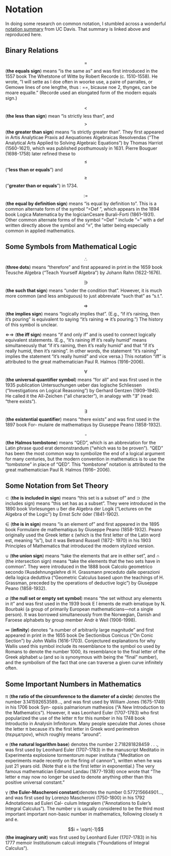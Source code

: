 # Notation
In doing some research on common notation, I stumbled across a wonderful [notation summary](https://www.math.ucdavis.edu/~anne/WQ2007/mat67-Common_Math_Symbols.pdf) from UC Davis.  That summary is linked above and reproduced here.

## Binary Relations
$$=$$ (**the equals sign**) means “is the same as” and was first introduced in the 1557 book The Whetstone of Witte by Robert Recorde (c. 1510-1558). He wrote, ”I will sette as I doe often in woorke use, a paire of parralles, or Gemowe lines of one lengthe, thus : ==, bicause noe 2, thynges, can be moare equalle.” (Recorde used an elongated form of the modern equals sign.)
$$\lt$$ (**the less than sign**) mean “is strictly less than”, and $$\gt$$ (**the greater than sign**) means “is strictly greater than”. They first appeared in Artis Analyticae Praxis ad Aequationes Algebraicas Resolvendas (“The Analytical Arts Applied to Solving Algebraic Equations”) by Thomas Harriot (1560-1621), which was published posthumously in 1631.Pierre Bouguer (1698-1758) later refined these to $$\leq$$ (“**less than or equals**”) and $$\geq$$ (“**greater than or equals**”) in 1734.
$$:=$$ (**the equal by definition sign**) means “is equal by definition to”. This is a common alternate form of the symbol “=Def ”, which appears in the 1894 book Logica Matematica by the logicianCesare Burali-Forti (1861–1931). Other common alternate forms of the symbol “=Def ” include “=” with a def written directly above the symbol and “≡”, the latter being especially common in applied mathematics.


## Some Symbols from Mathematical Logic

$$\therefore$$ (**three dots**) means “therefore” and first appeared in print in the 1659 book Teusche Algebra (“Teach Yourself Algebra”) by Johann Rahn (1622-1676).
$$\ni$$ (**the such that sign**) means “under the condition that”. However, it is much more common (and less ambiguous) to just abbreviate “such that” as “s.t.”.
$$\Longrightarrow$$ (**the implies sign**) means “logically implies that”. (E.g., “if it’s raining, then it’s pouring” is equivalent to saying “it’s raining ⇒ it’s pouring.”)The history of this symbol is unclear.
⇐⇒ (**the iff sign**) means “if and only if” and is used to connect logically equivalent statements. (E.g., “it’s raining iff it’s really humid” means simultaneously that “if it’s raining, then it’s really humid” and that “if it’s really humid, then it’s raining”. In other words, the statement “it’s raining” implies the statement “it’s really humid” and vice versa.)This notation “iff” is attributed to the great mathematician Paul R. Halmos (1916–2006).

$$\forall$$ (**the universal quantifier symbol**) means “for all” and was first used in the 1935 publication Untersuchungen ueber das logische Schliessen (“Investigations on Logical Reasoning”) by Gerhard Gentzen (1909-1945). He called it the All-Zeichen (“all character”), in analogy with “∃” (read: “there exists”).
$$\exists$$ (**the existential quantifier**) means “there exists” and was first used in the 1897 book For- mulaire de mathematiqus by Giuseppe Peano (1858-1932).
$$\square$$ (**the Halmos tombstone**) means “QED”, which is an abbreviation for the Latin phrase quod erat demonstrandum (“which was to be proven”). “QED” has been the most common way to symbolize the end of a logical argument for many centuries, but the modern convention in mathematics is to use the “tombstone” in place of “QED”.This “tombstone” notation is attributed to the great mathematician Paul R. Halmos (1916– 2006).

## Some Notation from Set Theory

⊂ (**the is included in sign**) means “this set is a subset of” and ⊃ (the includes sign) means “this set has as a subset”. They were introduced in the 1890 book Vorlesungen u ̈ber die Algebra der Logik (“Lectures on the Algebra of the Logic”) by Ernst Schr ̈oder (1841-1902).∈ (**the is in sign**) means “is an element of” and first appeared in the 1895 book Formulaire de mathematiqus by Giuseppe Peano (1858-1932). Peano originally used the Greek letter ε (which is the first letter of the Latin word est, meaning “is”), but it was Betrand Russell (1872- 1970) in his 1903 Principles of Mathematics that introduced the modern stylized version.∪ (**the union sign**) means “take the elements that are in either set”, and ∩ (the intersection sign) means “take the elements that the two sets have in common”. They were introduced in the 1888 book Calcolo geometrico secondo l’Ausdehnungslehre di H. Grassmann preceduto dalle operazioni della logica deduttiva (“Geometric Calculus based upon the teachings of H. Grassman, preceded by the operations of deductive logic”) by Giuseppe Peano (1858-1932).∅ (**the null set or empty set symbol**) means “the set without any elements in it” and was first used in the 1939 book E ́l ́ements de math ́ematique by N. Bourbaki (a group of primarily European mathematicians—not a single person). It was borrowed simultaneously from the Norwegian, Danish and Faroese alphabets by group member Andr ́e Weil (1906-1998).∞ (**infinity**) denotes “a number of arbitrarily large magnitude” and first appeared in print in the 1655 book De Sectionibus Conicus (“On Conic Section”) by John Wallis (1616-1703).Conjectured explanations for why Wallis used this symbol include its resemblance to the symbol 
oo used by Romans to denote the number 1000, its resemblance to the final letter of the Greek alphabet ω (and so is synonymous with being the “final” number), and the symbolism of the fact that one can traverse a given curve infinitely often.

## Some Important Numbers in Mathematics
π (**the ratio of the circumference to the diameter of a circle**) denotes the number 3.141592653589..., and was first used by William Jones (1675-1749) in his 1706 book Syn- opsis palmariorum mathesios (“A New Introduction to the Mathematics”). However, it was Leonhard Euler (1707-1783) who first popularized the use of the letter π for this number in his 1748 book Introductio in Analysin Infinitorum.Many people speculate that Jones chose the letter π because it’s the first letter in Greek word perimetron (περιμετρoν), which roughly means “around”.e (**the natural logarithm base**) denotes the number 2.718281828459 . . ., was first used by Leonhard Euler (1707-1783) in the manuscript Meditatio in Experimenta explosione tormentorum nuper instituta (“Meditation on experiments made recently on the firing of cannon”), written when he was just 21 years old. (Note that e is the first letter in exponential.)The very famous mathematician Edmund Landau (1877-1938) once wrote that “The letter e may now no longer be used to denote anything other than this positive universal constant.”γ (**the Euler-Mascheroni constant**)denotes the number 0.577215664901...,and was first used by Lorenzo Mascheroni (1750-1800) in his 1792 Adnotationes ad Euleri Cal- culum Integralem (“Annotations to Euler’s Integral Calculus”).The number γ is usually considered to be the third most important important non-basic number in mathematics, following closely π and e.$$i = \sqrt{-1}$$ (**the imaginary unit**) was first used by Leonhard Euler (1707-1783) in his 1777 memoir Institutionum calculi integralis (“Foundations of Integral Calculus”).